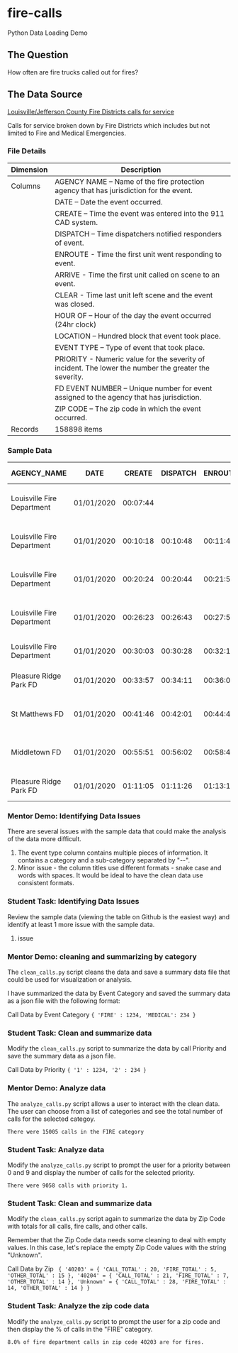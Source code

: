 # fire-calls
Python Data Loading Demo

## The Question
How often are fire trucks called out for fires?

## The Data Source

[Louisville/Jefferson County Fire Districts calls for service](https://data.louisvilleky.gov/dataset/louisvillejefferson-county-fire-districts-calls-service)

Calls for service broken down by Fire Districts which includes but not limited to Fire and Medical Emergencies.


### File Details
|Dimension | Description |
| ------ | --------|
| Columns | AGENCY NAME – Name of the fire protection agency that has jurisdiction for the event.|
| |DATE – Date the event occurred.|
| |CREATE – Time the event was entered into the 911 CAD system. |
| |DISPATCH – Time dispatchers notified responders of event. |
| |ENROUTE - Time the first unit went responding to event. |
| |ARRIVE - Time the first unit called on scene to an event.|
| |CLEAR - Time last unit left scene and the event was closed.|
| |HOUR OF – Hour of the day the event occurred (24hr clock)|
| |LOCATION – Hundred block that event took place.|
| |EVENT TYPE – Type of event that took place.|
| |PRIORITY - Numeric value for the severity of incident. The lower the number the greater the severity.|
| |FD EVENT NUMBER – Unique number for event assigned to the agency that has jurisdiction.|
| |ZIP CODE – The zip code in which the event occurred. |
| Records | 158898 items |


### Sample Data


|AGENCY_NAME|DATE|CREATE|DISPATCH|ENROUTE|ARRIVE|CLEAR|HOUR OF|LOCATION|EVENT TYPE|PRIORITY|FD EVENT NUMBER|ZIP_CODE|
|-----------|----|------|--------|-------|------|-----|-------|--------|----------|--------|---------------|---------|
|Louisville Fire Department|01/01/2020|00:07:44||||00:08:00|0000|400 BLOCK OF S 5TH ST|ALARM--Fire Alarm Sounding-Commercial|2|LF190042159|40202|
|Louisville Fire Department|01/01/2020|00:10:18|00:10:48|00:11:48|00:15:41|00:21:13|0000|1200 BLOCK OF LARCHMONT AVE|FIRE--Fire-Type Unknown|2|LF200000001|40215|
|Louisville Fire Department|01/01/2020|00:20:24|00:20:44|00:21:56|00:25:18|00:51:35|0000|1800 BLOCK OF MCCLOSKEY AVE|FIRE--Fire/Close to Structure|2|LF200000002|40210|
|Louisville Fire Department|01/01/2020|00:26:23|00:26:43|00:27:53|00:34:15|00:52:36|0000|100 BLOCK OF COLONIAL OAKS CT|MEDICAL--MEDICAL - MED_CALL|7|LF200000003|40214|
|Louisville Fire Department|01/01/2020|00:30:03|00:30:28|00:32:15|00:37:06|00:56:50|0000|3500 BLOCK OF WHEELER AVE|MEDICAL--MEDICAL - MED_CALL|7|LF200000004|40215|
|Pleasure Ridge Park FD|01/01/2020|00:33:57|00:34:11|00:36:01|00:40:22|01:08:20|0000|8200 BLOCK OF DIXIE HWY|MEDICAL--MEDICAL - MED_CALL|7|F2219007864|40258|
|St Matthews FD|01/01/2020|00:41:46|00:42:01|00:44:45|00:48:58|01:09:06|0000|800 BLOCK OF WASHBURN AVE|FIRE--Dumpster Fire|3|F2619004232|40222|
|Middletown FD|01/01/2020|00:55:51|00:56:02|00:58:47|01:02:47|02:29:05|0000|2500 BLOCK OF EVERGREEN RD|ACCIDENT--Injury Accident|2|F9919005687|40223|
|Pleasure Ridge Park FD|01/01/2020|01:11:05|01:11:26|01:13:10|01:19:38|01:35:31|0100|7800 BLOCK OF BRAMBLE LN|MEDICAL--MEDICAL - MED_CALL|7|F2220000001| |

### Mentor Demo: Identifying Data Issues
There are several issues with the sample data that could make the analysis of the data more difficult. 
1. The event type column contains multiple pieces of information. It contains a category and a sub-category separated by "--".
1. Minor issue - the column titles use different formats - snake case and words with spaces. It would be ideal to have the clean data use consistent formats.

### Student Task: Identifying Data Issues
Review the sample data (viewing the table on Github is the easiest way) and identify at least 1 more issue with the sample data.
1. issue

### Mentor Demo: cleaning and summarizing by category
The `clean_calls.py` script cleans the data and save a summary data file that could be used for visualization or analysis.

I have summarized the data by Event Category and saved the summary data as a json file with the following format:

Call Data by Event Category
`
    {
        'FIRE' : 1234,
        'MEDICAL': 234
    }
`
### Student Task: Clean and summarize data

Modify the `clean_calls.py` script to summarize the data by call Priority and save the summary data as a json file.

Call Data by Priority
`
    {
        '1' : 1234,
        '2' : 234
    }
`
### Mentor Demo: Analyze data
The `analyze_calls.py` script allows a user to interact with the clean data. The user can choose from a list of categories and see the total number of calls for the selected categoy.

`There were 15005 calls in the FIRE category`

### Student Task: Analyze data
Modify the `analyze_calls.py` script to prompt the user for a priority between 0 and 9 and display the number of calls for the selected priority.

`There were 9058 calls with priority 1.`

### Student Task: Clean and summarize data

Modify the `clean_calls.py` script again to summarize the data by Zip Code with totals for all calls, fire calls, and other calls. 

Remember that the Zip Code data needs some cleaning to deal with empty values. In this case, let's replace the empty Zip Code values with the string "Unknown".

Call Data by Zip
` 
    {
        '40203' = {
            'CALL_TOTAL' : 20,
            'FIRE_TOTAL' : 5,
            'OTHER_TOTAL' : 15
        },
        '40204' = {
            'CALL_TOTAL' : 21,
            'FIRE_TOTAL' : 7,
            'OTHER_TOTAL' : 14
        },
        'Unknown' = {
            'CALL_TOTAL' : 28,
            'FIRE_TOTAL' : 14,
            'OTHER_TOTAL' : 14
        }
    }
`

### Student Task: Analyze the zip code data
Modify the `analyze_calls.py` script to prompt the user for a zip code and then display the % of calls in the "FIRE" category.

`8.0% of fire department calls in zip code 40203 are for fires.`

